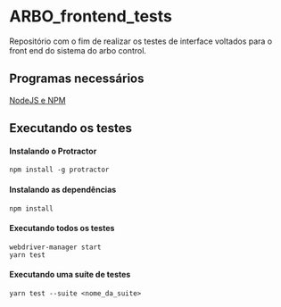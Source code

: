 # ARBO_frontend_tests
Repositório com o fim de realizar os testes de interface voltados para o front end do sistema do arbo control.

## Programas necessários

[NodeJS e NPM](https://nodejs.org/en/)

## Executando os testes

#### Instalando o Protractor

```
npm install -g protractor
```

#### Instalando as dependências

```npm install```

#### Executando todos os testes

```
webdriver-manager start
yarn test
```

#### Executando uma suíte de testes
```
yarn test --suite <nome_da_suite>
```